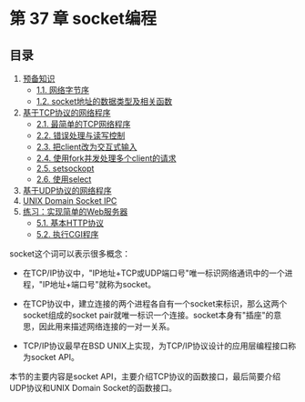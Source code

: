 # 第 37 章 socket编程

## 目录

1. [预备知识](s01.md)
   - [1.1. 网络字节序](s01.md#11-网络字节序)
   - [1.2. socket地址的数据类型及相关函数](s01.md#12-socket地址的数据类型及相关函数)
2. [基于TCP协议的网络程序](s02.md)
   - [2.1. 最简单的TCP网络程序](s02.md#21-最简单的tcp网络程序)
   - [2.2. 错误处理与读写控制](s02.md#22-错误处理与读写控制)
   - [2.3. 把client改为交互式输入](s02.md#23-把client改为交互式输入)
   - [2.4. 使用fork并发处理多个client的请求](s02.md#24-使用fork并发处理多个client的请求)
   - [2.5. setsockopt](s02.md#25-setsockopt)
   - [2.6. 使用select](s02.md#26-使用select)
3. [基于UDP协议的网络程序](s03.md)
4. [UNIX Domain Socket IPC](s04.md)
5. [练习：实现简单的Web服务器](s05.md)
   - [5.1. 基本HTTP协议](s05.md#51-基本http协议)
   - [5.2. 执行CGI程序](s05.md#52-执行cgi程序)

socket这个词可以表示很多概念：

- 在TCP/IP协议中，"IP地址+TCP或UDP端口号"唯一标识网络通讯中的一个进程，"IP地址+端口号"就称为socket。

- 在TCP协议中，建立连接的两个进程各自有一个socket来标识，那么这两个socket组成的socket pair就唯一标识一个连接。socket本身有"插座"的意思，因此用来描述网络连接的一对一关系。

- TCP/IP协议最早在BSD UNIX上实现，为TCP/IP协议设计的应用层编程接口称为socket API。

本节的主要内容是socket API，主要介绍TCP协议的函数接口，最后简要介绍UDP协议和UNIX Domain Socket的函数接口。 
